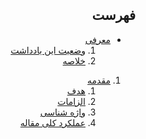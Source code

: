 <div dir="auto">

## فهرست

- [معرفی](./Abstract.md#معرفی)
    1. [وضعیت این یادداشت](./Abstract.md#وضعیت-این-یادداشت)
    2. [خلاصه](./Abstract.md#خلاصه)

1. [مقدمه](./Introduction.md#مقدمه)
    1. [هدف](./Introduction.md#هدف)
    2. [الزامات](./Introduction.md#الزامات)
    3. [واژه شناسی](./Introduction.md#واژه-شناسی)
    4. [عملکرد کلی مقاله](./Introduction.md#عملکرد-کلی-مقاله)

</div>

